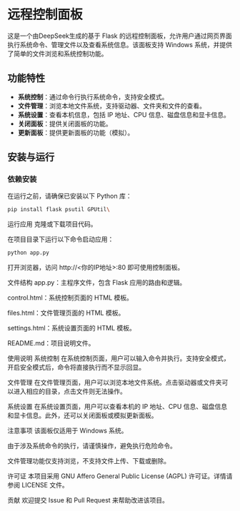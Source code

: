 # 远程控制面板

这是一个由DeepSeek生成的基于 Flask 的远程控制面板，允许用户通过网页界面执行系统命令、管理文件以及查看系统信息。该面板支持 Windows 系统，并提供了简单的文件浏览和系统控制功能。

## 功能特性

- **系统控制**：通过命令行执行系统命令，支持安全模式。
- **文件管理**：浏览本地文件系统，支持驱动器、文件夹和文件的查看。
- **系统设置**：查看本机信息，包括 IP 地址、CPU 信息、磁盘信息和显卡信息。
- **关闭面板**：提供关闭面板的功能。
- **更新面板**：提供更新面板的功能（模拟）。

## 安装与运行

### 依赖安装

在运行之前，请确保已安装以下 Python 库：

```bash
pip install flask psutil GPUtil\
```
运行应用
克隆或下载项目代码。

在项目目录下运行以下命令启动应用：

```bash
python app.py
```
打开浏览器，访问 http://<你的IP地址>:80 即可使用控制面板。

文件结构
app.py：主程序文件，包含 Flask 应用的路由和逻辑。

control.html：系统控制页面的 HTML 模板。

files.html：文件管理页面的 HTML 模板。

settings.html：系统设置页面的 HTML 模板。

README.md：项目说明文件。

使用说明
系统控制
在系统控制页面，用户可以输入命令并执行。支持安全模式，开启安全模式后，命令将直接执行而不显示回显。

文件管理
在文件管理页面，用户可以浏览本地文件系统。点击驱动器或文件夹可以进入相应的目录，点击文件则无法操作。

系统设置
在系统设置页面，用户可以查看本机的 IP 地址、CPU 信息、磁盘信息和显卡信息。此外，还可以关闭面板或模拟更新面板。

注意事项
该面板仅适用于 Windows 系统。

由于涉及系统命令的执行，请谨慎操作，避免执行危险命令。

文件管理功能仅支持浏览，不支持文件上传、下载或删除。

许可证
本项目采用 GNU Affero General Public License (AGPL) 许可证。详情请参阅 LICENSE 文件。

贡献
欢迎提交 Issue 和 Pull Request 来帮助改进该项目。
